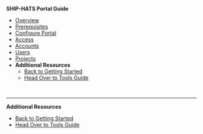 **SHIP-HATS Portal Guide**
  - [Overview](ship-hats-portal-overview)
  - [Prerequisites](onboarding-prerequisites)
  - [Configure Portal](configure-portal)
  - [Access](access-ship-hats-portal)
  - [Accounts](manage-account)
  - [Users](manage-users)
  - [Projects](manage-projects)
- **Additional Resources**
  - [Back to Getting Started](https://docs.developer.tech.gov.sg/docs/ship-hats-getting-started-guide/#/) 
  - [Head Over to Tools Guide](https://docs.developer.tech.gov.sg/docs/ship-hats-tools-guide/#/tools-overview) 

&nbsp;

---

**Additional Resources**
  - [Back to Getting Started](https://docs.developer.tech.gov.sg/docs/ship-hats-getting-started-guide/#/) 
  - [Head Over to Tools Guide](https://docs.developer.tech.gov.sg/docs/ship-hats-tools-guide/#/tools-overview) 